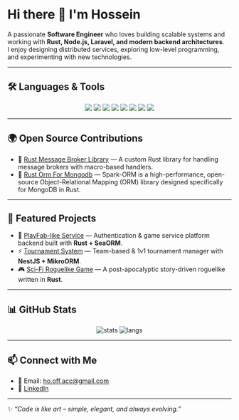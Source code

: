 # Hi there 👋 I'm Hossein  

A passionate **Software Engineer** who loves building scalable systems and working with **Rust, Node.js, Laravel, and modern backend architectures**.  
I enjoy designing distributed services, exploring low-level programming, and experimenting with new technologies.  

---

## 🛠 Languages & Tools  

<p align="center">
  
  <!-- Languages -->
  <img src="https://img.shields.io/badge/Rust-000000?style=for-the-badge&logo=rust&logoColor=white" />
  <img src="https://img.shields.io/badge/Node.js-339933?style=for-the-badge&logo=node.js&logoColor=white" />
  <img src="https://img.shields.io/badge/TypeScript-007ACC?style=for-the-badge&logo=typescript&logoColor=white" />
  <img src="https://img.shields.io/badge/PHP-777BB4?style=for-the-badge&logo=php&logoColor=white" />
  <img src="https://img.shields.io/badge/Laravel-FF2D20?style=for-the-badge&logo=laravel&logoColor=white" />
  
  <!-- Databases -->
  <img src="https://img.shields.io/badge/MySQL-4479A1?style=for-the-badge&logo=mysql&logoColor=white" />
  
  <!-- DevOps -->
  <img src="https://img.shields.io/badge/Docker-2496ED?style=for-the-badge&logo=docker&logoColor=white" />
  <img src="https://img.shields.io/badge/Linux-FCC624?style=for-the-badge&logo=linux&logoColor=black" />
</p>

---

## 🌍 Open Source Contributions  

- 🧩 [Rust Message Broker Library](#https://github.com/H-0-O/message_flow) — A custom Rust library for handling message brokers with macro-based handlers.  
- 🔗 [Rust Orm For Mongodb](#https://github.com/H-0-O/spark-orm) — Spark-ORM is a high-performance, open-source Object-Relational Mapping (ORM) library designed specifically for MongoDB in Rust.  

---

## 📂 Featured Projects  

- 🚀 [PlayFab-like Service](#) — Authentication & game service platform backend built with **Rust + SeaORM**.  
- ⚡ [Tournament System](#) — Team-based & 1v1 tournament manager with **NestJS + MikroORM**.  
- 🎮 [Sci-Fi Roguelike Game](#) — A post-apocalyptic story-driven roguelike written in **Rust**.  

---

## 📊 GitHub Stats  

<p align="center">
  <img src="https://github-readme-stats.vercel.app/api?username=H-0-O&show_icons=true&theme=github_dark&exclude_repo=res-test,jh-challenge-" alt="stats" />
  <img src="https://github-readme-stats.vercel.app/api/top-langs/?username=H-0-O&layout=compact&theme=github_dark&exclude_repo=res-test,jh-challenge-" alt="langs" />
</p>

---

## 📫 Connect with Me  

- 📧 Email: ho.off.acc@gmail.com
- 💼 [LinkedIn](https://www.linkedin.com/in/h-o-o/)  

---

✨ *“Code is like art – simple, elegant, and always evolving.”*
